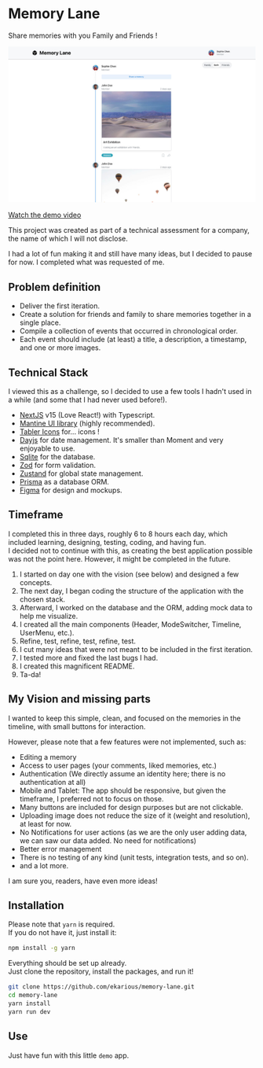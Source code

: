 # Memory Lane

Share memories with you Family and Friends !

![Preview](./memory-lane-preview.jpg)

[Watch the demo video](https://drive.proton.me/urls/48ARNWNK20#zKaGaOhyTNtB)

This project was created as part of a technical assessment for a company, the name of which I will not disclose.  

I had a lot of fun making it and still have many ideas, but I decided to pause for now. 
I completed what was requested of me.

## Problem definition

- Deliver the first iteration.
- Create a solution for friends and family to share memories together in a single place.
- Compile a collection of events that occurred in chronological order.
- Each event should include (at least) a title, a description, a timestamp, and one or more images.

## Technical Stack 

I viewed this as a challenge, so I decided to use a few tools I hadn't used in a while (and some that I had never used before!).

- [NextJS](https://nextjs.org) v15 (Love React!) with Typescript.
- [Mantine UI library](https://mantine.dev/) (highly recommended).
- [Tabler Icons](https://tabler.io/icons) for... icons !
- [Dayjs](https://day.js.org/) for date management. It's smaller than Moment and very enjoyable to use.
- [Sqlite](https://www.sqlite.org/index.html) for the database.
- [Zod](https://zod.dev/) for form validation.
- [Zustand](https://zustand.docs.pmnd.rs/) for global state management.
- [Prisma](https://www.prisma.io) as a database ORM.
- [Figma](https://www.figma.com/) for design and mockups.

## Timeframe

I completed this in three days, roughly 6 to 8 hours each day, which included learning, designing, testing, coding, and having fun.  
I decided not to continue with this, as creating the best application possible was not the point here. However, it might be completed in the future.

1. I started on day one with the vision (see below) and designed a few concepts.
2. The next day, I began coding the structure of the application with the chosen stack.
3. Afterward, I worked on the database and the ORM, adding mock data to help me visualize.
4. I created all the main components (Header, ModeSwitcher, Timeline, UserMenu, etc.).
5. Refine, test, refine, test, refine, test.
6. I cut many ideas that were not meant to be included in the first iteration.
7. I tested more and fixed the last bugs I had.
8. I created this magnificent README.
9. Ta-da!

## My Vision and missing parts

I wanted to keep this simple, clean, and focused on the memories in the timeline, with small buttons for interaction.

However, please note that a few features were not implemented, such as:
- Editing a memory
- Access to user pages (your comments, liked memories, etc.)
- Authentication (We directly assume an identity here; there is no authentication at all)
- Mobile and Tablet: The app should be responsive, but given the timeframe, I preferred not to focus on those.
- Many buttons are included for design purposes but are not clickable.
- Uploading image does not reduce the size of it (weight and resolution), at least for now.
- No Notifications for user actions (as we are the only user adding data, we can saw our data added. No need for notifications)
- Better error management
- There is no testing of any kind (unit tests, integration tests, and so on).
- and a lot more. 

I am sure you, readers, have even more ideas!

## Installation

Please note that `yarn` is required.  
If you do not have it, just install it:

```bash
npm install -g yarn
```

Everything should be set up already.  
Just clone the repository, install the packages, and run it!

```bash
git clone https://github.com/ekarious/memory-lane.git
cd memory-lane
yarn install
yarn run dev
```

## Use

Just have fun with this little `demo` app.
